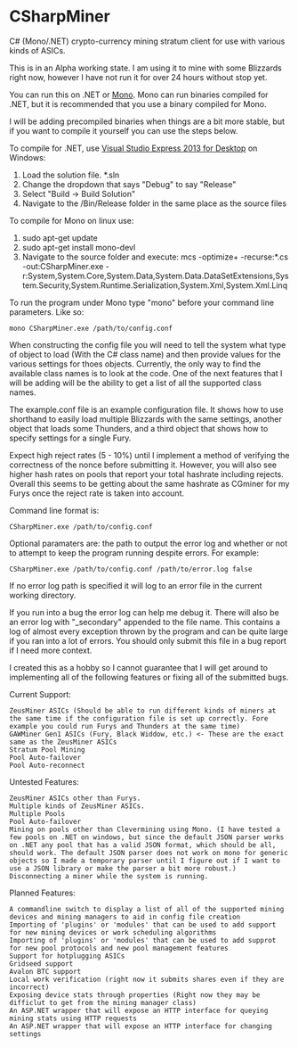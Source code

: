 CSharpMiner
===========

C# (Mono/.NET) crypto-currency mining stratum client for use with various kinds of ASICs.

This is in an Alpha working state. I am using it to mine with some Blizzards right now, however I have not run it for over 24 hours without stop yet.

You can run this on .NET or <a href="http://www.mono-project.com/Main_Page">Mono</a>. Mono can run binaries compiled for .NET, but it is recommended that you use a binary compiled for Mono. 

I will be adding precompiled binaries when things are a bit more stable, but if you want to compile it yourself you can use the steps below.

To compile for .NET, use <a href="http://www.visualstudio.com/en-us/products/visual-studio-express-vs.aspx">Visual Studio Express 2013 for Desktop</a> on Windows:
    
1. Load the solution file. *.sln
2. Change the dropdown that says "Debug" to say "Release"
3. Select "Build -> Build Solution"
4. Navigate to the /Bin/Release folder in the same place as the source files

To compile for Mono on linux use:

1. sudo apt-get update
2. sudo apt-get install mono-devl
3. Navigate to the source folder and execute:
   mcs -optimize+ -recurse:*.cs -out:CSharpMiner.exe -r:System,System.Core,System.Data,System.Data.DataSetExtensions,System.Security,System.Runtime.Serialization,System.Xml,System.Xml.Linq

To run the program under Mono type "mono" before your command line parameters. Like so:

    mono CSharpMiner.exe /path/to/config.conf

When constructing the config file you will need to tell the system what type of object to load (With the C# class name) and then provide values for the various settings for thoes objects. Currently, the only way to find the available class names is to look at the code. One of the next features that I will be adding will be the ability to get a list of all the supported class names.

The example.conf file is an example configuration file. It shows how to use shorthand to easily load multiple Blizzards with the same settings, another object that loads some Thunders, and a third object that shows how to specify settings for a single Fury.

Expect high reject rates (5 - 10%) until I implement a method of verifying the correctness of the nonce before submitting it. However, you will also see higher hash rates on pools that report your total hashrate including rejects. Overall this seems to be getting about the same hashrate as CGminer for my Furys once the reject rate is taken into account.

Command line format is:

    CSharpMiner.exe /path/to/config.conf

Optional paramaters are: the path to output the error log and whether or not to attempt to keep the program running despite errors. For example:

    CSharpMiner.exe /path/to/config.conf /path/to/error.log false

If no error log path is specified it will log to an error file in the current working directory.

If you run into a bug the error log can help me debug it. There will also be an error log with "_secondary" appended to the file name. This contains a log of almost every exception thrown by the program and can be quite large if you ran into a lot of errors. You should only submit this file in a bug report if I need more context. 

I created this as a hobby so I cannot guarantee that I will get around to implementing all of the following features or fixing all of the submitted bugs.

Current Support:

    ZeusMiner ASICs (Should be able to run different kinds of miners at the same time if the configuration file is set up correctly. Fore example you could run Furys and Thunders at the same time)
    GAWMiner Gen1 ASICs (Fury, Black Widdow, etc.) <- These are the exact same as the ZeusMiner ASICs
    Stratum Pool Mining
    Pool Auto-failover
    Pool Auto-reconnect
   
Untested Features:

    ZeusMiner ASICs other than Furys.
    Multiple kinds of ZeusMiner ASICs.
    Multiple Pools
    Pool Auto-failover
    Mining on pools other than Clevermining using Mono. (I have tested a few pools on .NET on windows, but since the default JSON parser works on .NET any pool that has a valid JSON format, which should be all, should work. The default JSON parser does not work on mono for generic objects so I made a temporary parser until I figure out if I want to use a JSON library or make the parser a bit more robust.)
    Disconnecting a miner while the system is running. 

Planned Features:

    A commandline switch to display a list of all of the supported mining devices and mining managers to aid in config file creation
    Importing of 'plugins' or 'modules' that can be used to add support for new mining devices or work scheduling algorithms
    Importing of 'plugins' or 'modules' that can be used to add supprot for new pool protocols and new pool management features
    Support for hotplugging ASICs
    Gridseed support
    Avalon BTC support
    Local work verification (right now it submits shares even if they are incorrect)
    Exposing device stats through properties (Right now they may be difficlut to get from the mining manager class)
    An ASP.NET wrapper that will expose an HTTP interface for queying mining stats using HTTP requests
    An ASP.NET wrapper that will expose an HTTP interface for changing settings
    
